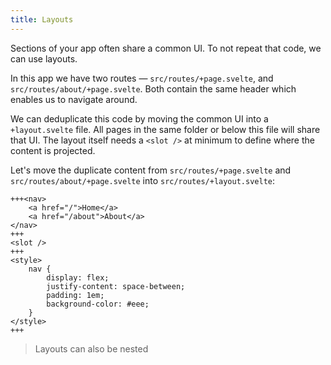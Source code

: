```yaml
---
title: Layouts
---
```


Sections of your app often share a common UI. To not repeat that code, we can use layouts.

In this app we have two routes — `src/routes/+page.svelte`, and `src/routes/about/+page.svelte`. Both contain the same header which enables us to navigate around.

We can deduplicate this code by moving the common UI into a `+layout.svelte` file. All pages in the same folder or below this file will share that UI. The layout itself needs a `<slot />` at minimum to define where the content is projected.

Let's move the duplicate content from `src/routes/+page.svelte` and `src/routes/about/+page.svelte` into `src/routes/+layout.svelte`:

```svelte
+++<nav>
	<a href="/">Home</a>
	<a href="/about">About</a>
</nav>
+++
<slot />
+++
<style>
	nav {
		display: flex;
		justify-content: space-between;
		padding: 1em;
		background-color: #eee;
	}
</style>
+++
```

> Layouts can also be nested
